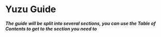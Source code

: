 # Yuzu Guide

***The guide will be split into several sections, you can use the Table of Contents to get to the section you need to***
